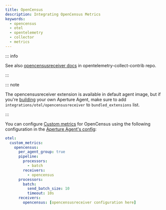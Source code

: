 ```yaml
---
title: OpenCensus
description: Integrating OpenCensus Metrics
keywords:
  - opencensus
  - otel
  - opentelemetry
  - collector
  - metrics
---
```


::: info

See also [opencensusreceiver docs][receiver] in opentelemetry-collect-contrib repo.

:::

::: note

The opencensusreceiver extension is available in default agent image, but if you're [building][build] your own Aperture Agent, make sure to add `integrations/otel/opencensusreceiver` to `bundled_extensions` list.

:::

You can configure [Custom metrics][custom-metrics] for OpenCensus using the
following configuration in the [Aperture Agent's config][agent-config]:

```yaml
otel:
  custom_metrics:
    opencensus:
      per_agent_group: true
      pipeline:
        processors:
          - batch
        receivers:
          - opencensus
      processors:
        batch:
          send_batch_size: 10
          timeout: 10s
      receivers:
        opencensus: [opencensusreceiver configuration here]
```

[build]: /reference/aperturectl/build/agent/agent.md
[receiver]:
  https://github.com/open-telemetry/opentelemetry-collector-contrib/tree/main/receiver/opencensusreceiver
[custom-metrics]: /reference/configuration/agent.md#custom-metrics-config
[agent-config]: /reference/configuration/agent.md#agent-o-t-e-l-config
